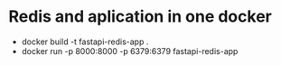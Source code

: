 
# Redis and aplication in one docker
- docker build -t fastapi-redis-app .
- docker run -p 8000:8000 -p 6379:6379 fastapi-redis-app